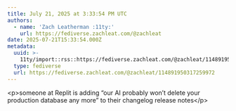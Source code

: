 ```yaml
---
title: July 21, 2025 at 3:33:54 PM UTC
authors:
  - name: 'Zach Leatherman :11ty:'
    url: https://fediverse.zachleat.com/@zachleat
date: 2025-07-21T15:33:54.000Z
metadata:
  uuid: >-
    11ty/import::rss::https://fediverse.zachleat.com/@zachleat/114891950317259972
  type: fediverse
  url: https://fediverse.zachleat.com/@zachleat/114891950317259972
---
```

\<p>someone at Replit is adding “our AI probably won’t delete your production database any more” to their changelog release notes\</p>